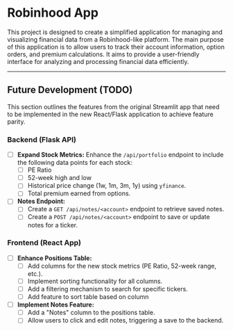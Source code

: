 # Robinhood App

This project is designed to create a simplified application for managing and visualizing financial data from a Robinhood-like platform. The main purpose of this application is to allow users to track their account information, option orders, and premium calculations. It aims to provide a user-friendly interface for analyzing and processing financial data efficiently.

---

## Future Development (TODO)

This section outlines the features from the original Streamlit app that need to be implemented in the new React/Flask application to achieve feature parity.

### Backend (Flask API)
- [ ] **Expand Stock Metrics:** Enhance the `/api/portfolio` endpoint to include the following data points for each stock:
    - [ ] PE Ratio
    - [ ] 52-week high and low
    - [ ] Historical price change (1w, 1m, 3m, 1y) using `yfinance`.
    - [ ] Total premium earned from options.
- [ ] **Notes Endpoint:**
    - [ ] Create a `GET /api/notes/<account>` endpoint to retrieve saved notes.
    - [ ] Create a `POST /api/notes/<account>` endpoint to save or update notes for a ticker.

### Frontend (React App)
- [ ] **Enhance Positions Table:**
    - [ ] Add columns for the new stock metrics (PE Ratio, 52-week range, etc.).
    - [ ] Implement sorting functionality for all columns.
    - [ ] Add a filtering mechanism to search for specific tickers.
    - [ ] Add feature to sort table based on column
- [ ] **Implement Notes Feature:**
    - [ ] Add a "Notes" column to the positions table.
    - [ ] Allow users to click and edit notes, triggering a save to the backend.
